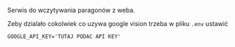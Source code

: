 Serwis do wczytywania paragonów z weba.

Zeby dzialało cokolwiek co uzywa google vision trzeba w pliku ```.env``` ustawić 
```
GOOGLE_API_KEY='TUTAJ PODAC API KEY'
```
